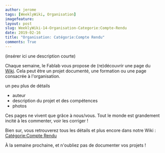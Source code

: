 ```yaml
---
author: jerome
tags: [WeeklyWiki, Organisation]
imagefeature:
layout: post
slug: WeeklyWiki-14-Organisation-Categorie:Compte-Rendu
date: 2019-02-16
title: "Organisation: Catégorie:Compte Rendu"
comments: True
---
```


(insérer ici une description courte)

Chaque semaine, le Fablab vous propose de (re)découvrir une page du [Wiki](https://wiki.fablab-lannion.org). Cela peut être un projet documenté, une formation ou une page consacrée à l'organisation.

un peu plus de détails
* auteur
* description du projet et des compétences
* photos

Ces pages ne vivent que grâce à nous/vous. Tout le monde est grandement incité à les commenter, voir les corriger !

Bien sur, vous retrouverez tous les détails et plus encore dans notre Wiki : [Catégorie:Compte Rendu](https://wiki.fablab-lannion.org/index.php?title=Cat%C3%A9gorie:Compte_Rendu)

À la semaine prochaine, et n'oubliez pas de documenter vos projets !

